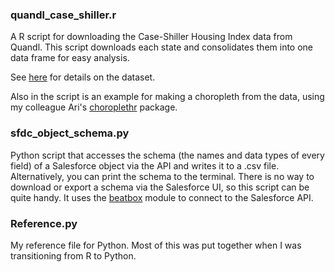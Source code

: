 ### quandl_case_shiller.r  

A R script for downloading the Case-Shiller Housing Index data from Quandl. This script downloads each state and consolidates them into one data frame for easy analysis.

See [here](http://www.quandl.com/usa/usa-housing-real-estate) for details on the dataset. 

Also in the script is an example for making a choropleth from the data, using my colleague Ari's [choroplethr](https://github.com/trulia/choroplethr) package.

### sfdc_object_schema.py  

Python script that accesses the schema (the names and data types of every field) of a Salesforce object via the API and writes it to a .csv file. Alternatively, you can print the schema to the terminal.
There is no way to download or export a schema via the Salesforce UI, so this script can be quite handy.
It uses the [beatbox](https://code.google.com/p/salesforce-beatbox/) module to connect to the Salesforce API.

### Reference.py 

My reference file for Python. Most of this was put together when I was transitioning from R to Python.